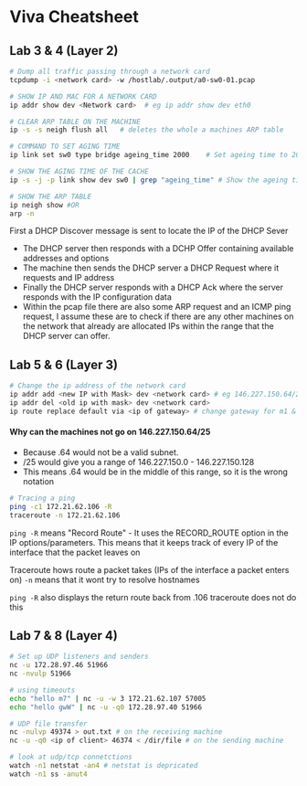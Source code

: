 # Viva Cheatsheet

## Lab 3 & 4 (Layer 2)

``` sh
# Dump all traffic passing through a network card
tcpdump -i <network card> -w /hostlab/.output/a0-sw0-01.pcap
```

```sh
# SHOW IP AND MAC FOR A NETWORK CARD
ip addr show dev <Network card>  # eg ip addr show dev eth0 
```

```sh
# CLEAR ARP TABLE ON THE MACHINE
ip -s -s neigh flush all   # deletes the whole a machines ARP table
```

```sh
# COMMAND TO SET AGING TIME
ip link set sw0 type bridge ageing_time 2000    # Set ageing time to 20s 
```

```sh
# SHOW THE AGING TIME OF THE CACHE
ip -s -j -p link show dev sw0 | grep "ageing_time" # Show the ageing time of the switches cache
```

```sh
# SHOW THE ARP TABLE
ip neigh show #OR
arp -n
```

First a DHCP Discover message is sent to locate the IP of the DHCP Sever
- The DHCP server then responds with a DCHP Offer containing available addresses and options 
- The machine then sends the DHCP server a DHCP Request where it requests and IP address
- Finally the DHCP server responds with a DHCP Ack where the server responds with the IP configuration data
- Within the pcap file there are also some ARP request and an ICMP ping request, I assume these are to check if there are any other machines on the network that already are allocated IPs within the range that the DHCP server can offer. 

## Lab 5 & 6 (Layer 3)

```sh
# Change the ip address of the network card
ip addr add <new IP with Mask> dev <network card> # eg 146.227.150.64/26
ip addr del <old ip with mask> dev <network card>
ip route replace default via <ip of gateway> # change gateway for m1 & m2
```

#### Why can the machines not go on 146.227.150.64/25
- Because .64 would not be a valid subnet. 
- /25 would give you a range of 146.227.150.0 - 146.227.150.128
- This means .64 would be in the middle of this range, so it is the wrong notation 

```sh
# Tracing a ping
ping -c1 172.21.62.106 -R 
traceroute -n 172.21.62.106
```
`ping -R` means "Record Route" - It uses the RECORD_ROUTE option in the IP options/parameters. This means that it keeps track of every IP of the interface that the packet leaves on

Traceroute hows route a packet takes (IPs of the interface a packet enters on)
`-n` means that it wont try to resolve hostnames

`ping -R` also displays the return route back from .106 traceroute does not do this



## Lab 7 & 8 (Layer 4)

```sh
# Set up UDP listeners and senders
nc -u 172.28.97.46 51966
nc -nvulp 51966
```

```sh
# using timeouts 
echo "hello m7" | nc -u -w 3 172.21.62.107 57005
echo "hello gwW" | nc -u -q0 172.28.97.40 51966
```

```sh
# UDP file transfer
nc -nulvp 49374 > out.txt # on the receiving machine 
nc -u -q0 <ip of client> 46374 < /dir/file # on the sending machine
```

```sh
# look at udp/tcp connetctions
watch -n1 netstat -an4 # netstat is depricated
watch -n1 ss -anut4
```